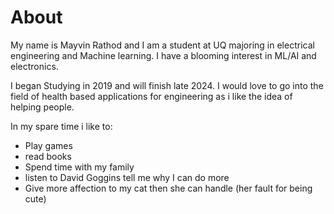 # About

My name is Mayvin Rathod and I am a student at UQ majoring in electrical engineering and Machine learning. I have a blooming interest in ML/AI and electronics.

I began Studying in 2019 and will finish late 2024. I would love to go into the field of health based applications for engineering as i like the idea of helping people.

In my spare time i like to:
  - Play games
  - read books
  - Spend time with my family
  - listen to David Goggins tell me why I can do more
  - Give more affection to my cat then she can handle (her fault for being cute)

